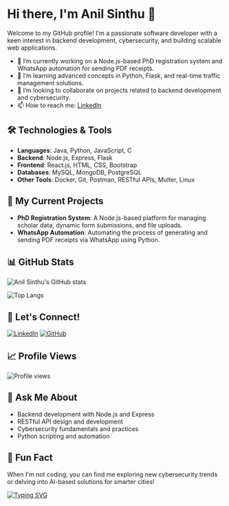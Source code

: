 # Hi there, I'm Anil Sinthu 👋

Welcome to my GitHub profile! I'm a passionate software developer with a keen interest in backend development, cybersecurity, and building scalable web applications.

- 🔭 I’m currently working on a Node.js-based PhD registration system and WhatsApp automation for sending PDF receipts.
- 🌱 I’m learning advanced concepts in Python, Flask, and real-time traffic management solutions.
- 👯 I’m looking to collaborate on projects related to backend development and cybersecurity.
- 📫 How to reach me: [LinkedIn](https://www.linkedin.com/in/anilsinthu/)

## 🛠️ Technologies & Tools

- **Languages**: Java, Python, JavaScript, C
- **Backend**: Node.js, Express, Flask
- **Frontend**: React.js, HTML, CSS, Bootstrap
- **Databases**: MySQL, MongoDB, PostgreSQL
- **Other Tools**: Docker, Git, Postman, RESTful APIs, Multer, Linux

## 📝 My Current Projects
- **PhD Registration System**: A Node.js-based platform for managing scholar data, dynamic form submissions, and file uploads.
- **WhatsApp Automation**: Automating the process of generating and sending PDF receipts via WhatsApp using Python.

## 📊 GitHub Stats

![Anil Sinthu's GitHub stats](https://github-readme-stats.vercel.app/api?username=anilsinthu114&show_icons=true&theme=radical)

![Top Langs](https://github-readme-stats.vercel.app/api/top-langs/?username=anilsinthu114&layout=compact&theme=radical)

## 🔗 Let's Connect!
[![LinkedIn](https://img.shields.io/badge/LinkedIn-blue?style=flat-square&logo=linkedin&logoColor=white)](https://www.linkedin.com/in/anilsinthu/)
[![GitHub](https://img.shields.io/badge/GitHub-black?style=flat-square&logo=github&logoColor=white)](https://github.com/anilsinthu114)

## 📈 Profile Views
![Profile views](https://komarev.com/ghpvc/?username=anilsinthu114&label=Profile%20views&color=0e75b6&style=flat)

## 💬 Ask Me About
- Backend development with Node.js and Express
- RESTful API design and development
- Cybersecurity fundamentals and practices
- Python scripting and automation

## 🌱 Fun Fact
When I'm not coding, you can find me exploring new cybersecurity trends or delving into AI-based solutions for smarter cities!

[![Typing SVG](https://readme-typing-svg.demolab.com?font=Fira+Code&weight=500&size=30&duration=4000&pause=500&color=B4CED4&center=true&vCenter=true&width=537&lines=Welcome+to+my+GitHub+Profile)](https://git.io/typing-svg)
